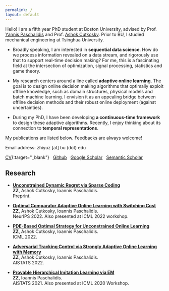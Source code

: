 ```yaml
---
permalink: /
layout: default
---
```


Hello! I am a fifth year PhD student at Boston University, advised by Prof. [Yannis Paschalidis](https://sites.bu.edu/paschalidis/people/yannis-paschalidis/) and Prof. [Ashok Cutkosky](https://ashok.cutkosky.com/). Prior to BU, I studied mechanical engineering at Tsinghua University. 

- Broadly speaking, I am interested in **sequential data science**. How do we process information revealed on a data stream, and rigorously use that to support real-time decision making? For me, this is a fascinating field at the intersection of optimization, signal processing, statistics and game theory. 

- My research centers around a line called **adaptive online learning**. The goal is to design online decision making algorithms that optimally exploit offline knowledge, such as domain structures, physical models and batch machine learning. I envision it as an appealing bridge between offline decision methods and their robust online deployment (against uncertainties).

- During my PhD, I have been developing **a continuous-time framework** to design these adaptive algorithms. Recently, I enjoy thinking about its connection to **temporal representations**.

My publications are listed below. Feedbacks are always welcome! 

Email address: zhiyuz [at] bu (dot) edu

[CV](https://zhiyuzz.github.io/CV_Zhiyu_Zhang.pdf){:target="_blank"}&nbsp;&nbsp; [Github](https://github.com/zhiyuzz)&nbsp;&nbsp; [Google Scholar](https://scholar.google.com/citations?hl=en&user=5KHfVTQAAAAJ&view_op=list_works&authuser=2&sortby=pubdate)&nbsp;&nbsp; [Semantic Scholar](https://www.semanticscholar.org/author/Zhiyu-Zhang/2117992745)

## Research

 - [**Unconstrained Dynamic Regret via Sparse Coding**](https://arxiv.org/abs/2301.13349)<br>
**ZZ**, Ashok Cutkosky, Ioannis Paschalidis.<br>
Preprint.

 - [**Optimal Comparator Adaptive Online Learning with Switching Cost**](https://arxiv.org/abs/2205.06846)<br>
**ZZ**, Ashok Cutkosky, Ioannis Paschalidis.<br>
NeurIPS 2022. Also presented at ICML 2022 workshop. 

 - [**PDE-Based Optimal Strategy for Unconstrained Online Learning**](https://arxiv.org/abs/2201.07877)<br>
**ZZ**, Ashok Cutkosky, Ioannis Paschalidis.<br>
ICML 2022.

- [**Adversarial Tracking Control via Strongly Adaptive Online Learning with Memory**](https://arxiv.org/abs/2102.01623)<br>
**ZZ**, Ashok Cutkosky, Ioannis Paschalidis.<br>
AISTATS 2022.

- [**Provable Hierarchical Imitation Learning via EM**](https://arxiv.org/abs/2010.03133)<br>
**ZZ**, Ioannis Paschalidis.<br>
AISTATS 2021. Also presented at ICML 2020 Workshop.
